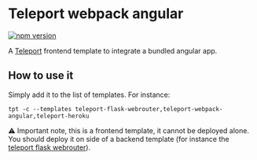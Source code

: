 # Teleport webpack angular
[![npm version](https://badge.fury.io/js/teleport-webpack-angular.svg)](https://badge.fury.io/js/teleport-webpack-angular)

A [Teleport](https://github.com/snipsco/teleport) frontend template to integrate a bundled angular app.

## How to use it
Simply add it to the list of templates. For instance:
```
tpt -c --templates teleport-flask-webrouter,teleport-webpack-angular,teleport-heroku
```
:warning: Important note, this is a frontend template, it cannot be deployed alone. You should deploy it on side of a backend template (for instance the [teleport flask webrouter](https://github.com/snipsco/teleport-flask-webrouter)).
